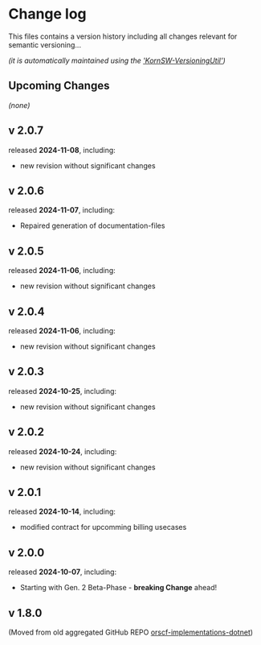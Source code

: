 # Change log
This files contains a version history including all changes relevant for semantic versioning...

*(it is automatically maintained using the ['KornSW-VersioningUtil'](https://github.com/KornSW/VersioningUtil))*



## Upcoming Changes

*(none)*



## v 2.0.7
released **2024-11-08**, including:
 - new revision without significant changes



## v 2.0.6
released **2024-11-07**, including:
 - Repaired generation of documentation-files



## v 2.0.5
released **2024-11-06**, including:
 - new revision without significant changes



## v 2.0.4
released **2024-11-06**, including:
 - new revision without significant changes



## v 2.0.3
released **2024-10-25**, including:
 - new revision without significant changes



## v 2.0.2
released **2024-10-24**, including:
 - new revision without significant changes



## v 2.0.1
released **2024-10-14**, including:
 - modified contract for upcomming billing usecases



## v 2.0.0
released **2024-10-07**, including:
 - Starting with Gen. 2 Beta-Phase - **breaking Change** ahead!



## v 1.8.0

(Moved from old aggregated GitHub REPO [orscf-implementations-dotnet](https://github.com/orscf/orscf-implementations-dotnet))
